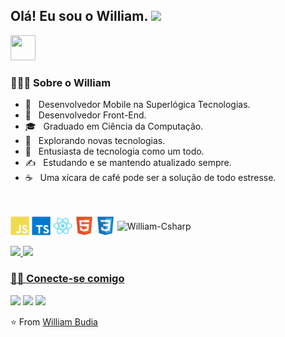 <h2> Olá! Eu sou o William. <img src="https://github.com/souvikguria98/souvikguria98/blob/master/Hi.gif" width="25"></h2>
<img src="https://cdn.countryflags.com/thumbs/brazil/flag-round-250.png" width="40" height="40">
 

<h3> 👨🏻‍💻 Sobre o William </h3>

- 🔭 &nbsp; Desenvolvedor Mobile na Superlógica Tecnologias.
- 💼 &nbsp; Desenvolvedor Front-End.
- 🎓 &nbsp; Graduado em Ciência da Computação.
- 🤔 &nbsp; Explorando novas tecnologias.
- 🌱 &nbsp; Entusiasta de tecnologia como um todo.
- ✍️ &nbsp; Estudando e se mantendo atualizado sempre.
- ☕ &nbsp; Uma xícara de café pode ser a solução de todo estresse. 

<!--<h3>🛠 Skills</h3>

- 💻 &nbsp; JavaScript | Node.Js | Typescript 
- 🌐 &nbsp; HTML5 | CSS3 | React.js | Ant Design | Material UI
- 🛢 &nbsp; MySql | MongoDB
- 🔧 &nbsp; Visual Studio Code | Git
-->
<br>

<div style="display: inline_block"><br>
  <img align="center" alt="William-Js" height="6%" width="6%" src="https://raw.githubusercontent.com/devicons/devicon/master/icons/javascript/javascript-plain.svg">
  <img align="center" alt="William-Ts" height="6%" width="6%" src="https://raw.githubusercontent.com/devicons/devicon/master/icons/typescript/typescript-plain.svg">
  <img align="center" alt="William-React" height="6%" width="6%" src="https://raw.githubusercontent.com/devicons/devicon/master/icons/react/react-original.svg">
  <img align="center" alt="William-HTML" height="6%" width="6%" src="https://raw.githubusercontent.com/devicons/devicon/master/icons/html5/html5-original.svg">
  <img align="center" alt="William-CSS" height="6%" width="6%" src="https://raw.githubusercontent.com/devicons/devicon/master/icons/css3/css3-original.svg">
  <img align="center" alt="William-Csharp" height="6%" width="6%" src="https://cdn.worldvectorlogo.com/logos/storybook-1.svg">
</div>
<br>

<div>
  <a href="https://github.com/williambudia">
  <img height="180em"  src="https://github-readme-stats.vercel.app/api?username=williambudia&show_icons=true&theme=midnight-purple&include_all_commits=true&count_private=true"/>
  <img height="180em"  src="https://github-readme-stats.vercel.app/api/top-langs/?username=williambudia&layout=compact&langs_count=7&theme=midnight-purple"/>
</div>
 
 

<!--<img align="center" src="https://github-readme-stats.vercel.app/api?username=williambudia&include_all_commits=true&count_private=true&show_icons=true&line_height=20&title_color=7A7ADB&icon_color=2234AE&text_color=D3D3D3&bg_color=0,000000,130F40" alt="williambudia Github Stats"/>

[![Top Langs](https://github-readme-stats.vercel.app/api/top-langs/?username=williambudia&layout=compact&text_color=daf7dc&bg_color=151515)](https://github.com/devSouvik/github-readme-stats)-->


<h3> 🤝🏻 Conecte-se comigo </h3>

<div> 
  <a href = "mailto:william.budia@uol.com.br"><img src="https://img.shields.io/badge/Gmail-D14836?style=for-the-badge&logo=gmail&logoColor=white" target="_blank"></a>
  <a href="https://www.linkedin.com/in/william-araujo-budia-891339160/" target="_blank"><img src="https://img.shields.io/badge/-LinkedIn-%230077B5?style=for-the-badge&logo=linkedin&logoColor=white" target="_blank"></a>
 <a href="https://www.facebook.com/profile.php?id=100003651049356" target="_blank"><img src="https://img.shields.io/badge/Facebook-1877F2?style=for-the-badge&logo=facebook&logoColor=white" target="_blank"></a> 
</div>

<!--<p align="center">
&nbsp; <a href="https://www.facebook.com/profile.php?id=100003651049356" target="_blank" rel="noopener noreferrer"><img src="https://img.icons8.com/plasticine/100/000000/facebook.png" width="50" /></a>    
&nbsp; <a href="https://www.linkedin.com/in/william-araujo-budia-891339160/" target="_blank" rel="noopener noreferrer"><img src="https://img.icons8.com/plasticine/100/000000/linkedin.png" width="50" /></a>
&nbsp; <a href="mailto:william.budia@uol.com.br" target="_blank" rel="noopener noreferrer"><img src="https://img.icons8.com/plasticine/100/000000/gmail.png"  width="50" /></a>
</p>-->

⭐️ From [William Budia](https://github.com/williambudia)
 <!---
 https://github.com/anuraghazra/github-readme-stats  link theme stats
-->
 
